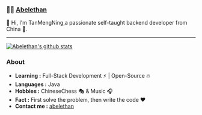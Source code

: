 ###  :man_technologist:  [Abelethan](https://www.abelethan.icu)

👋 Hi, I'm TanMengNing,a passionate self-taught backend developer from China 🚀. 

---------------------------------------------------------------------------------------------------------------------------------------------------------------------------------

[![Abelethan's github stats](https://github-readme-stats.vercel.app/api?username=Abelethan&show_icons=true&title_color=fff&icon_color=79ff97&text_color=9f9f9f&bg_color=151515)](https://github.com/Abelethan)


### About

-  **Learning :** Full-Stack Development :zap: | Open-Source :fire:    
-  **Languages :** Java
-  **Hobbies :** ChineseChess :performing_arts: & Music :headphones:
-  **Fact :** First solve the problem, then write the code :heart:
-  **Contact me :** [abelethan](mailto:abelethan@126.com)
